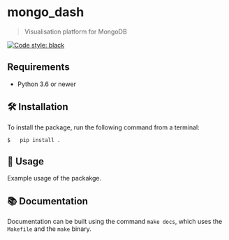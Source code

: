 # mongo_dash
> Visualisation platform for MongoDB

[![Code style: black](https://img.shields.io/badge/code%20style-black-000000.svg)](https://github.com/psf/black)


## Requirements
- Python 3.6 or newer

## 🛠 Installation
To install the package, run the following command from a terminal:

```shell
$   pip install .
```


## 🚀 Usage
Example usage of the packakge.

## 📚 Documentation
Documentation can be built using the command `make docs`, which uses the `Makefile` and the `make` binary.